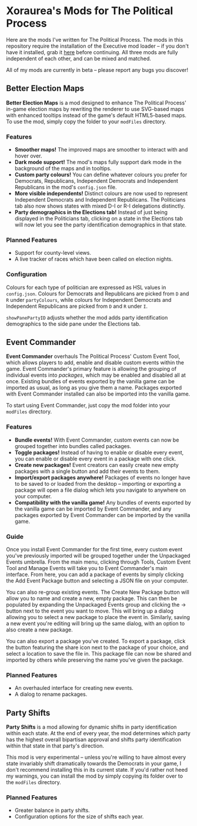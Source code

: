 # Xoraurea's Mods for The Political Process

Here are the mods I've written for The Political Process. The mods in this repository require the installation of the Executive mod loader – if you don't have it installed, grab it [here](https://github.com/Xoraurea/tpp-executive) before continuing. All three mods are fully independent of each other, and can be mixed and matched.

All of my mods are currently in beta – please report any bugs you discover!

## Better Election Maps

**Better Election Maps** is a mod designed to enhance The Political Process' in-game election maps by rewriting the renderer to use SVG-based maps with enhanced tooltips instead of the game's default HTML5-based maps. To use the mod, simply copy the folder to your `modFiles` directory.

### Features

- **Smoother maps!** The improved maps are smoother to interact with and hover over.
- **Dark mode support!** The mod's maps fully support dark mode in the background of the maps and in tooltips.
- **Custom party colours!** You can define whatever colours you prefer for Democrats, Republicans, Independent Democrats and Independent Republicans in the mod's `config.json` file.
- **More visible independents!** Distinct colours are now used to represent Independent Democrats and Independent Republicans. The Politicians tab also now shows states with mixed D-I or R-I delegations distinctly.
- **Party demographics in the Elections tab!** Instead of just being displayed in the Politicians tab, clicking on a state in the Elections tab will now let you see the party identification demographics in that state.

### Planned Features

- Support for county-level views.
- A live tracker of races which have been called on election nights.

### Configuration

Colours for each type of politician are expressed as HSL values in `config.json`. Colours for Democrats and Republicans are picked from `D` and `R` under `partyColours`, while colours for Independent Democrats and Independent Republicans are picked from `D` and `R` under `I`.

`showPanePartyID` adjusts whether the mod adds party identification demographics to the side pane under the Elections tab.

## Event Commander

**Event Commander** overhauls The Political Process' Custom Event Tool, which allows players to add, enable and disable custom events within the game. Event Commander's primary feature is allowing the grouping of individual events into *packages*, which may be enabled and disabled all at once. Existing bundles of events exported by the vanilla game can be imported as usual, as long as you give them a name. Packages exported with Event Commander installed can also be imported into the vanilla game.

To start using Event Commander, just copy the mod folder into your `modFiles` directory.

### Features

- **Bundle events!** With Event Commander, custom events can now be grouped together into bundles called packages.
- **Toggle packages!** Instead of having to enable or disable every event, you can enable or disable every event in a package with one click.
- **Create new packages!** Event creators can easily create new empty packages with a single button and add their events to them.
- **Import/export packages anywhere!** Packages of events no longer have to be saved to or loaded from the desktop – importing or exporting a package will open a file dialog which lets you navigate to anywhere on your computer.
- **Compatibility with the vanilla game!** Any bundles of events exported by the vanilla game can be imported by Event Commander, and any packages exported by Event Commander can be imported by the vanilla game.

### Guide

Once you install Event Commander for the first time, every custom event you've previously imported will be grouped together under the Unpackaged Events umbrella. From the main menu, clicking through Tools, Custom Event Tool and Manage Events will take you to Event Commander's main interface. From here, you can add a package of events by simply clicking the Add Event Package button and selecting a JSON file on your computer.

You can also re-group existing events. The Create New Package button will allow you to name and create a new, empty package. This can then be populated by expanding the Unpackaged Events group and clicking the → button next to the event you want to move. This will bring up a dialog allowing you to select a new package to place the event in. Similarly, saving a new event you're editing will bring up the same dialog, with an option to also create a new package.

You can also export a package you've created. To export a package, click the button featuring the share icon next to the package of your choice, and select a location to save the file in. This package file can now be shared and imported by others while preserving the name you've given the package.

### Planned Features

- An overhauled interface for creating new events.
- A dialog to rename packages.

## Party Shifts

**Party Shifts** is a mod allowing for dynamic shifts in party identification within each state. At the end of every year, the mod determines which party has the highest overall bipartisan approval and shifts party identification within that state in that party's direction.

This mod is very experimental – unless you're willing to have almost every state invariably shift dramatically towards the Democrats in your game, I don't recommend installing this in its current state. If you'd rather not heed my warnings, you can install the mod by simply copying its folder over to the `modFiles` directory.

### Planned Features

- Greater balance in party shifts.
- Configuration options for the size of shifts each year.